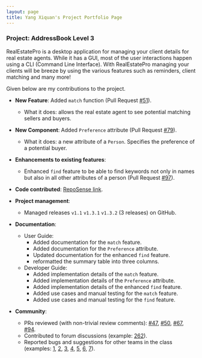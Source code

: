 ```yaml
---
layout: page
title: Yang Xiquan's Project Portfolio Page
---
```


### Project: AddressBook Level 3

RealEstatePro is a desktop application for managing your client details for real estate agents.
While it has a GUI, most of the user interactions happen using a CLI (Command Line Interface). 
With RealEstatePro managing your clients will be breeze by using the various features such as reminders, client matching and many more!

Given below are my contributions to the project.

* **New Feature**: Added `match` function (Pull Request [#51](https://github.com/AY2122S2-CS2103-W16-4/tp/pull/51)).
  * What it does: allows the real estate agent to see potential matching sellers and buyers.

* **New Component**: Added `Preference` attribute (Pull Request [#79](https://github.com/AY2122S2-CS2103-W16-4/tp/pull/79)).
  * What it does: a new attribute of a `Person`. Specifies the preference of a potential buyer.

* **Enhancements to existing features**:
  * Enhanced `find` feature to be able to find keywords not only in names but also in all other attributes of a person (Pull Request [#97](https://github.com/AY2122S2-CS2103-W16-4/tp/pull/97)).

* **Code contributed**: [RepoSense link](https://nus-cs2103-ay2122s2.github.io/tp-dashboard/?search=cindyangXQ&sort=groupTitle&sortWithin=title&timeframe=commit&mergegroup=&groupSelect=groupByRepos&breakdown=true&checkedFileTypes=docs~functional-code~test-code~other&since=2022-02-18).

* **Project management**:
  * Managed releases `v1.1` `v1.3.1` `v1.3.2` (3 releases) on GitHub.
 
* **Documentation**:
  * User Guide:
    * Added documentation for the `match` feature.
    * Added documentation for the `Preference` attribute.
    * Updated documentation for the enhanced `find` feature.
    * reformatted the summary table into three columns.
  * Developer Guide:
    * Added implementation details of the `match` feature.
    * Added implementation details of the `Preference` attribute.
    * Added implementation details of the enhanced `find` feature.
    * Added use cases and manual testing for the `match` feature.
    * Added use cases and manual testing for the `find` feature. 

* **Community**:
  * PRs reviewed (with non-trivial review comments): [\#47](https://github.com/AY2122S2-CS2103-W16-4/tp/pull/47), [\#50](https://github.com/AY2122S2-CS2103-W16-4/tp/pull/50), [\#67](https://github.com/AY2122S2-CS2103-W16-4/tp/pull/67), [\#94](https://github.com/AY2122S2-CS2103-W16-4/tp/pull/94).
  * Contributed to forum discussions (example: [262](https://github.com/nus-cs2103-AY2122S2/forum/issues/262)).
  * Reported bugs and suggestions for other teams in the class (examples: [1](https://github.com/cindyangXQ/ped/issues/1), [2](https://github.com/cindyangXQ/ped/issues/2), [3](https://github.com/cindyangXQ/ped/issues/3), [4](https://github.com/cindyangXQ/ped/issues/4), [5](https://github.com/cindyangXQ/ped/issues/5), [6](https://github.com/cindyangXQ/ped/issues/6), [7](https://github.com/cindyangXQ/ped/issues/7)).
